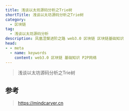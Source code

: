 ```yaml
---
title: 浅谈以太坊源码分析之Trie树
shortTitle: 浅谈以太坊源码分析之Trie树
category:
  - 区块链
tag:
  - 浅谈以太坊源码分析
description: 凤凰涅槃进阶之路 web3.0 区块链 区块链基础知识  
head:
- - meta
  - name: keywords
    content: web3.0 区块链 基础知识 P2P网络 
---
```

> 浅谈以太坊源码分析之Trie树

## 参考

> https://mindcarver.cn
>
>  

